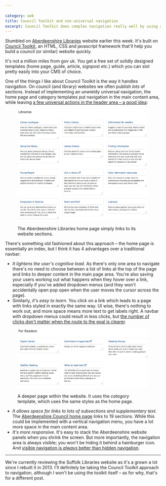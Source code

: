```yaml
---

category: web
title: Council Toolkit and non-universal navigation
excerpt: Council Toolkit does complex navigation really well by using an old fashioned, easy to interpret method.
---
```


Stumbled on [Aberdeenshire Libraries](https://www.aberdeenshire.gov.uk/libraries/) website earlier this week. It's built on [Council Toolkit](http://counciltoolkit.org/), an HTML, CSS and javascript framework that'll help you build a council (or similar) website quickly.

It's not a million miles from gov uk. You get a free set of solidly designed templates (home page, guide, article, signpost etc.) which you can slot pretty easily into your CMS of choice.

One of the things I like about Council Toolkit is the way it handles navigation. On council (and library) websites we often publish _lots_ of sections. Instead of implementing an unwieldy universal navigation, the home page and category templates put navigation in the main content area, while leaving [a few universal actions in the header area &#8211; a good idea](/2015/08/case-against-universal-navigation/):

<figure>

<img src="/images/aberdeenshire1.jpg" alt="Screenshot of the Aberdeenshire Libraries home page navigation area">

<figcaption class="figcaption"><p>The Aberdeenshire Libraries home page simply links to its website sections.</p></figcaption>

</figure>

There's something old fashioned about this approach &#8211; the home page is essentially an index, but I think it has 4 advantages over a traditional navbar:

- _It lightens the user's cognitive load._ As there's only one area to navigate there's no need to choose between a list of links at the top of the page and links to deeper content in the main page area. You're also saving your users working out what happens when they hover over a link, especially if you've added dropdown menus (and they won't accidentally open pop open when the user moves the cursor across the page).
- Similarly, _it's easy to learn._ You click on a link which leads to a page with links styled in exactly the same way. UI wise, there's nothing to work out, and more space means more text to get labels right. A navbar with dropdown menus could result in less clicks, but [the number of clicks don't matter when the route to the goal is clearer](http://uxmyths.com/post/654026581/myth-all-pages-should-be-accessible-in-3-clicks).

<figure>

<img src="/images/aberdeenshire2.jpg" alt="A screenshot of a sub page">

<figcaption class="figcaption"><p>A deeper page within the website. It uses the <em>category</em> template, which uses the same styles as the home page.</p></figcaption>

</figure>

- _It allows space for links to lots of subsections and supplementary text._ The [Aberdeenshire Council home page](https://www.aberdeenshire.gov.uk/) links to 19 sections. While this could be implemented with a vertical navigation menu, you have a lot more space in the main content area.
- _It's more responsive._ It's easy to stack the Aberdeenshire website panels when you shrink the screen. But more importantly, the navigation area is always visible; you won't be hiding it behind a hamburger icon. And [visible navigation is _always_ better than hidden navigation](/2015/05/do-not-fear-the-nav-bar/).

<hr>

We're currently reviewing the Suffolk Libraries website as it's a grown a lot since I rebuilt it in 2013. I'll definitely be taking the Council Toolkit approach to navigation, although I won't be using the toolkit itself &#8211; as for why, that's for a different post.
